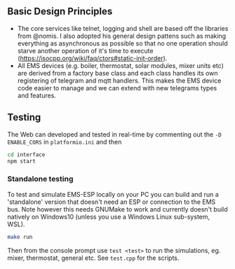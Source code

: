 ## Basic Design Principles

- The core services like telnet, logging and shell are based off the libraries from @nomis. I also adopted his general design pattens such as making everything as asynchronous as possible so that no one operation should starve another operation of it's time to execute (https://isocpp.org/wiki/faq/ctors#static-init-order).
- All EMS devices (e.g. boiler, thermostat, solar modules, mixer units etc) are derived from a factory base class and each class handles its own registering of telegram and mqtt handlers. This makes the EMS device code easier to manage and we can extend with new telegrams types and features.

## Testing

The Web can developed and tested in real-time by commenting out the `-D ENABLE_CORS` in `platformio.ini` and then
```sh
cd interface
npm start
```

### Standalone testing

To test and simulate EMS-ESP locally on your PC you can build and run a 'standalone' version that doesn't need an ESP or connection to the EMS bus. Note however this needs GNUMake to work and currently doesn't build natively on Windows10 (unless you use a Windows Linux sub-system, WSL).

```sh
make run
```

Then from the console prompt use `test <test>` to run the simulations, eg. mixer, thermostat, general etc. See `test.cpp` for the scripts.
